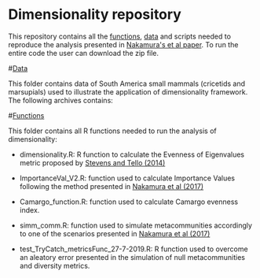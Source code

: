 # Dimensionality repository
This repository contains all the [functions](functions), [data](data) and scripts needed to reproduce the analysis presented in [Nakamura's et al paper](https://www.biorxiv.org/content/10.1101/508002v3). To run the entire code the user can download the zip file.

#[Data](data)

This folder contains data of South America small mammals (cricetids and marsupials) used to illustrate the application of dimensionality framework. The following archives contains:

#[Functions](functions)

This folder contains all R functions needed to run the analysis of dimensionality:

- dimensionality.R: R function to calculate the Evenness of Eigenvalues metric proposed by [Stevens and Tello (2014)](https://www.researchgate.net/publication/262605747_On_the_measurement_of_dimensionality_of_biodiversity)

- ImportanceVal_V2.R: function used to calculate Importance Values following the method presented in [Nakamura et al (2017)](https://onlinelibrary.wiley.com/doi/full/10.1111/aec.12529)

- Camargo_function.R: function used to calculate Camargo evenness index.

- simm_comm.R: function used to simulate metacommunities accordingly to one of the scenarios presented in [Nakamura et al (2017)](https://www.biorxiv.org/content/10.1101/508002v3)

- test_TryCatch_metricsFunc_27-7-2019.R: R function used to overcome an aleatory error presented in the simulation of null metacommunities and diversity metrics.
